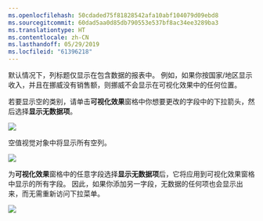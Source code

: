```yaml
---
ms.openlocfilehash: 50cdaded75f81828542afa10abf104079d09ebd8
ms.sourcegitcommit: 60dad5aa0d85db790553e537bf8ac34ee3289ba3
ms.translationtype: HT
ms.contentlocale: zh-CN
ms.lasthandoff: 05/29/2019
ms.locfileid: "61396218"
---
```

默认情况下，列标题仅显示在包含数据的报表中。 例如，如果你按国家/地区显示收入，并且在挪威没有销售额，则挪威不会显示在可视化效果中的任何位置。

若要显示空的类别，请单击**可视化效果**窗格中你想要更改的字段中的下拉箭头，然后选择**显示无数据项**。

![](media/3-11c-display-empty-categories/3-11c_1.png)

空值视觉对象中将显示所有空列。

![](media/3-11c-display-empty-categories/3-11c_2.png)

为**可视化效果**窗格中的任意字段选择**显示无数据项**后，它将应用到可视化效果窗格中显示的所有字段。 因此，如果你添加另一字段，无数据的任何项也会显示出来，而无需重新访问下拉菜单。

![](media/3-11c-display-empty-categories/3-11c_3.png)

